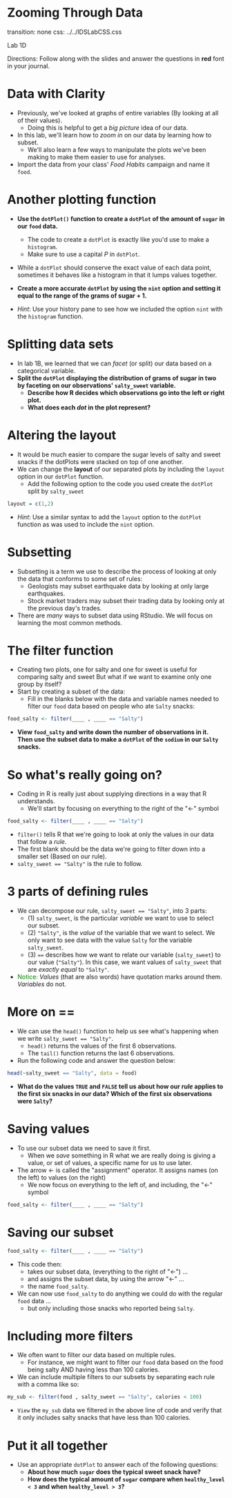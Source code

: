 Zooming Through Data
========================
transition: none
css: ../../IDSLabCSS.css

Lab 1D

Directions: Follow along with the slides and answer the questions in **red** font in your journal.



Data with Clarity
=================

- Previously, we've looked at graphs of entire variables (By looking at all of their values).
    - Doing this is helpful to get a _big picture_ idea of our data.
- In this lab, we'll learn how to _zoom in_ on our data by learning how to subset.
    - We'll also learn a few ways to manipulate the plots we've been making to make them easier to use for analyses.
- Import the data from your class' _Food Habits_ campaign and name it `food`.


Another plotting function
==============================

- **Use the `dotPlot()` function to create a `dotPlot` of the amount of `sugar` in our `food` data.**
    - The code to create a `dotPlot` is exactly like you'd use to make a `histogram`.
    - Make sure to use a capital _P_ in `dotPlot`.

- While a `dotPlot` should conserve the exact value of each data point, sometimes it behaves like a histogram in that it lumps values together.

- **Create a more accurate `dotPlot` by using the `nint` option and setting it equal to the range of the grams of sugar + 1.**
- _Hint_: Use your history pane to see how we included the option `nint` with the `histogram` function.

Splitting data sets
==============================
- In lab 1B, we learned that we can _facet_ (or split) our data based on a categorical variable.
- **Split the `dotPlot` displaying the distribution of grams of sugar in two by faceting on our observations' `salty_sweet` variable.**
    - **Describe how R decides which observations go into the left or right plot.**
    - **What does each _dot_ in the plot represent?**

Altering the layout
==============================

- It would be much easier to compare the sugar levels of salty and sweet snacks if the dotPlots were stacked on top of one another.
- We can change the **layout** of our separated plots by including the `layout` option in our `dotPlot` function. 
    - Add the following option to the code you used create the `dotPlot` split by `salty_sweet` 

```r
layout = c(1,2)
```
- _Hint_: Use a similar syntax to add the `layout` option to the `dotPlot` function as was used to include the `nint` option.


Subsetting
=====================

- Subsetting is a term we use to describe the process of looking at only the data that conforms to some set of rules:
    - Geologists may subset earthquake data by looking at only large earthquakes.
    - Stock market traders may subset their trading data by looking only at the previous day's trades.
- There are _many_ ways to subset data using RStudio. We will focus on learning the most common methods.  
  
The filter function
=========================

- Creating two plots, one for salty and one for sweet is useful for comparing salty and sweet But what if we want to examine only one group by itself?
- Start by creating a subset of the data:
    - Fill in the blanks below with the data and variable names needed to filter our `food` data based on people who ate `Salty` snacks:

```r
food_salty <- filter(____ , ____ == "Salty")
```
- **View `food_salty` and write down the number of observations in it. Then use the subset data to make a `dotPlot` of the `sodium` in our `Salty` snacks.**


So what's really going on?
==========================

- Coding in R is really just about supplying directions in a way that R understands. 
    - We'll start by focusing on everything to the right of the "<-" symbol

```r
food_salty <- filter(____ , ____ == "Salty")
```
- `filter()` tells R that we're going to look at only the values in our data that follow a _rule_.
- The first blank should be the data we're going to filter down into a smaller set (Based on our rule).
- `salty_sweet == "Salty"` is the rule to follow.

3 parts of defining rules
============================

- We can decompose our rule, `salty_sweet == "Salty"`, into 3 parts:
    - (1) `salty_sweet`, is the particular _variable_ we want to use to select our subset.
    - (2) `"Salty"`, is the _value_ of the variable that we want to select. We only want to see data with the value `Salty` for the variable `salty_sweet`.
    - (3) `==`  describes how we want to relate our variable (`salty_sweet`) to our value (`"Salty"`). In this case, we want values of `salty_sweet` that are _exactly equal_ to `"Salty"`.
- <font color="green">Notice:</font> _Values_ (that are also words) have quotation marks around them. _Variables_ do not.


More on ==
======================

- We can use the `head()` function to help us see what's happening when we write `salty_sweet == "Salty"`.
    - `head()` returns the values of the first 6 observations.
    - The `tail()` function returns the last 6 observations.
- Run the following code and answer the question below:

```r
head(~salty_sweet == "Salty", data = food)
```
- **What do the values `TRUE` and `FALSE` tell us about how our _rule_ applies to the first six snacks in our data? Which of the first six observations were `Salty`?**

Saving values
==================

- To use our subset data we need to save it first.
    - When we _save_ something in R what we are really doing is giving a value, or set of values, a specific name for us to use later.
- The arrow <- is called the "assignment" operator. It assigns names (on the left) to values (on the right)
    - We now focus on everything to the left of, and including, the "<-" symbol

```r
food_salty <- filter(____ , ____ == "Salty")
```

Saving our subset
================


```r
food_salty <- filter(____ , ____ == "Salty")
```

- This code then: 
    - takes our subset data, (everything to the right of "<-") ...
    - and assigns the subset data, by using the arrow "<-" ...
    - the name `food_salty`.
- We can now use `food_salty` to do anything we could do with the regular `food` data ...
    - but only including those snacks who reported being `Salty`.
    
Including more filters
===

- We often want to filter our data based on multiple rules.
    - For instance, we might want to filter our `food` data based on the food being salty AND having less than 100 calories.
- We can include multiple filters to our subsets by separating each rule with a comma like so:


```r
my_sub <- filter(food , salty_sweet == "Salty", calories < 100)
```

- `View`  the  `my_sub` data we filtered in the above line of code and verify that it only includes salty snacks that have less than 100 calories.

Put it all together
===================

- Use an appropriate `dotPlot` to answer each of the following questions:
    - **About how much `sugar` does the typical sweet snack have?**
    - **How does the typical amount of `sugar` compare when `healthy_level < 3` and when `healthy_level > 3`?**

